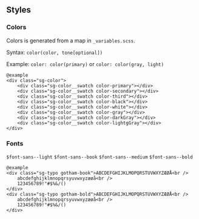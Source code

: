 ## Styles

### Colors
Colors is generated from a map in `_variables.scss`.

Syntax: `color(color, tone[optional])`

Example:
`color: color(primary)` or
`color: color(gray, light)`

	@example
	<div class="sg-color">
		<div class="sg-color__swatch color-primary"></div>
		<div class="sg-color__swatch color-secondary"></div>
		<div class="sg-color__swatch color-third"></div>
		<div class="sg-color__swatch color-black"></div>
		<div class="sg-color__swatch color-white"></div>
		<div class="sg-color__swatch color-gray"></div>
		<div class="sg-color__swatch color-darkGray"></div>
		<div class="sg-color__swatch color-lightgGray"></div>
	</div>

### Fonts

`$font-sans--light` `$font-sans--book` `$font-sans--medium` `$font-sans--bold`

	@example
	<div class="sg-typo gotham-book">ABCDEFGHIJKLMOPQRSTUVWXYZÆØÅ<br />
		abcdefghijklmnopqrsyuvwxyzæøå<br />
		123456789!"#$%&/()
	</div>
	<div class="sg-typo gotham-bold">ABCDEFGHIJKLMOPQRSTUVWXYZÆØÅ<br />
		abcdefghijklmnopqrsyuvwxyzæøå<br />
		123456789!"#$%&/()
	</div>
